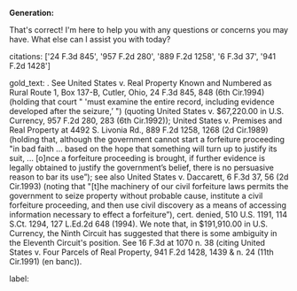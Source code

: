 **Generation:**

 That's correct! I'm here to help you with any questions or concerns you may have. What else can I assist you with today?

citations: ['24 F.3d 845', '957 F.2d 280', '889 F.2d 1258', '6 F.3d 37', '941 F.2d 1428']

gold_text: . See United States v. Real Property Known and Numbered as Rural Route 1, Box 137-B, Cutler, Ohio, 24 F.3d 845, 848 (6th Cir.1994) (holding that court " 'must examine the entire record, including evidence developed after the seizure,’ ") (quoting United States v. $67,220.00 in U.S. Currency, 957 F.2d 280, 283 (6th Cir.1992)); United States v. Premises and Real Property at 4492 S. Livonia Rd., 889 F.2d 1258, 1268 (2d Cir.1989) (holding that, although the government cannot start a forfeiture proceeding "in bad faith ... based on the hope that something will turn up to justify its suit, ... [o]nce a forfeiture proceeding is brought, if further evidence is legally obtained to justify the government’s belief, there is no persuasive reason to bar its use”); see also United States v. Daccarett, 6 F.3d 37, 56 (2d Cir.1993) (noting that "[t]he machinery of our civil forfeiture laws permits the government to seize property without probable cause, institute a civil forfeiture proceeding, and then use civil discovery as a means of accessing information necessary to effect a forfeiture”), cert. denied, 510 U.S. 1191, 114 S.Ct. 1294, 127 L.Ed.2d 648 (1994). We note that, in $191,910.00 in U.S. Currency, the Ninth Circuit has suggested that there is some ambiguity in the Eleventh Circuit's position. See 16 F.3d at 1070 n. 38 (citing United States v. Four Parcels of Real Property, 941 F.2d 1428, 1439 & n. 24 (11th Cir.1991) (en banc)).

label: 